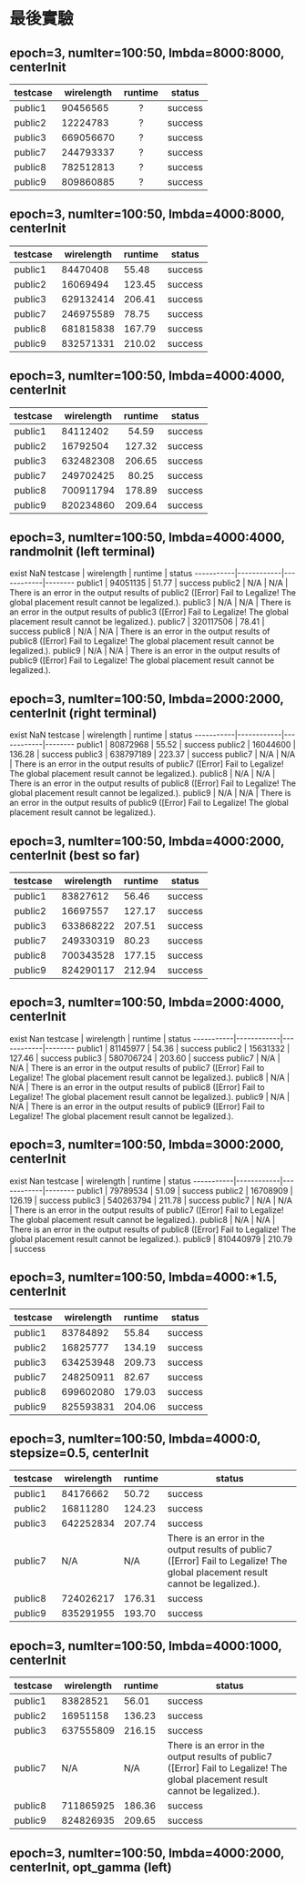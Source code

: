 # 最後實驗
<!-- ![image](https://hackmd.io/_uploads/H1AgD7F8p.png) -->
## epoch=3, numIter=100:50, lmbda=8000:8000, centerInit

testcase | wirelength |   runtime  | status
---------|------------|:----------:|:------:
public1  |  90456565  |      ?     | success
public2  |  12224783  |      ?     | success
public3  | 669056670  |      ?     | success
public7  | 244793337  |      ?     | success
public8  | 782512813  |      ?     | success
public9  | 809860885  |      ?     | success

## epoch=3, numIter=100:50, lmbda=4000:8000, centerInit

  testcase | wirelength |    runtime | status
-----------|------------|------------|--------
   public1 |   84470408 |      55.48 | success
   public2 |   16069494 |     123.45 | success
   public3 |  629132414 |     206.41 | success
   public7 |  246975589 |      78.75 | success
   public8 |  681815838 |     167.79 | success
   public9 |  832571331 |     210.02 | success

## epoch=3, numIter=100:50, lmbda=4000:4000, centerInit

testcase   | wirelength |    runtime | status
-----------|------------|:----------:|--------
public1    |   84112402 |      54.59 | success
public2    |   16792504 |     127.32 | success
public3    |  632482308 |     206.65 | success
public7    |  249702425 |      80.25 | success
public8    |  700911794 |     178.89 | success
public9    |  820234860 |     209.64 | success

## epoch=3, numIter=100:50, lmbda=4000:4000, randmoInit (left terminal)

exist NaN
testcase | wirelength |    runtime | status
-----------|------------|------------|--------
public1 |   94051135 |      51.77 | success
public2 |        N/A |        N/A | There is an error in the output results of public2 ([Error] Fail to Legalize! The global placement result cannot be legalized.).
public3 |        N/A |        N/A | There is an error in the output results of public3 ([Error] Fail to Legalize! The global placement result cannot be legalized.).
public7 |  320117506 |      78.41 | success
public8 |        N/A |        N/A | There is an error in the output results of public8 ([Error] Fail to Legalize! The global placement result cannot be legalized.).
public9 |        N/A |        N/A | There is an error in the output results of public9 ([Error] Fail to Legalize! The global placement result cannot be legalized.).

## epoch=3, numIter=100:50, lmbda=2000:2000, centerInit (right terminal)

exist NaN
testcase | wirelength |    runtime | status
-----------|------------|------------|--------
public1 |   80872968 |      55.52 | success
public2 |   16044600 |     136.28 | success
public3 |  638797189 |     223.37 | success
public7 |        N/A |        N/A | There is an error in the output results of public7 ([Error] Fail to Legalize! The global placement result cannot be legalized.).
public8 |        N/A |        N/A | There is an error in the output results of public8 ([Error] Fail to Legalize! The global placement result cannot be legalized.).
public9 |        N/A |        N/A | There is an error in the output results of public9 ([Error] Fail to Legalize! The global placement result cannot be legalized.).


## epoch=3, numIter=100:50, lmbda=4000:2000, centerInit (best so far)

testcase   | wirelength |    runtime | status
-----------|------------|------------|--------
public1    |   83827612 |      56.46 | success
public2    |   16697557 |     127.17 | success
public3    |  633868222 |     207.51 | success
public7    |  249330319 |      80.23 | success
public8    |  700343528 |     177.15 | success
public9    |  824290117 |     212.94 | success

## epoch=3, numIter=100:50, lmbda=2000:4000, centerInit

exist Nan
testcase   | wirelength |    runtime | status
-----------|------------|------------|--------
public1    |   81145977 |      54.36 | success
public2    |   15631332 |     127.46 | success
public3    |  580706724 |     203.60 | success
public7    |        N/A |        N/A | There is an error in the output results of public7 ([Error] Fail to Legalize! The global placement result cannot be legalized.).
public8    |        N/A |        N/A | There is an error in the output results of public8 ([Error] Fail to Legalize! The global placement result cannot be legalized.).
public9    |        N/A |        N/A | There is an error in the output results of public9 ([Error] Fail to Legalize! The global placement result cannot be legalized.).


## epoch=3, numIter=100:50, lmbda=3000:2000, centerInit

exist Nan
  testcase | wirelength |    runtime | status
-----------|------------|------------|--------
   public1 |   79789534 |      51.09 | success
   public2 |   16708909 |     126.19 | success
   public3 |  540263794 |     211.78 | success
   public7 |        N/A |        N/A | There is an error in the output results of public7 ([Error] Fail to Legalize! The global placement result cannot be legalized.).
   public8 |        N/A |        N/A | There is an error in the output results of public8 ([Error] Fail to Legalize! The global placement result cannot be legalized.).
   public9 |  810440979 |     210.79 | success

## epoch=3, numIter=100:50, lmbda=4000:*1.5, centerInit

  testcase | wirelength |    runtime | status
-----------|------------|------------|--------
   public1 |   83784892 |      55.84 | success
   public2 |   16825777 |     134.19 | success
   public3 |  634253948 |     209.73 | success
   public7 |  248250911 |      82.67 | success
   public8 |  699602080 |     179.03 | success
   public9 |  825593831 |     204.06 | success


## epoch=3, numIter=100:50, lmbda=4000:0, stepsize=0.5, centerInit
  testcase | wirelength |    runtime | status
-----------|------------|------------|--------
   public1 |   84176662 |      50.72 | success
   public2 |   16811280 |     124.23 | success
   public3 |  642252834 |     207.74 | success
   public7 |        N/A |        N/A | There is an error in the output results of public7 ([Error] Fail to Legalize! The global placement result cannot be legalized.).
   public8 |  724026217 |     176.31 | success
   public9 |  835291955 |     193.70 | success


## epoch=3, numIter=100:50, lmbda=4000:1000, centerInit
  testcase | wirelength |    runtime | status
-----------|------------|------------|--------
   public1 |   83828521 |      56.01 | success
   public2 |   16951158 |     136.23 | success
   public3 |  637555809 |     216.15 | success
   public7 |        N/A |        N/A | There is an error in the output results of public7 ([Error] Fail to Legalize! The global placement result cannot be legalized.).
   public8 |  711865925 |     186.36 | success
   public9 |  824826935 |     209.65 | success

## epoch=3, numIter=100:50, lmbda=4000:2000, centerInit, opt_gamma (left)
